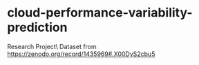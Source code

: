 # cloud-performance-variability-prediction
Research Project\\
Dataset from https://zenodo.org/record/1435969#.X00DyS2cbu5
